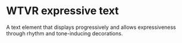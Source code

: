 # WTVR expressive text

A text element that displays progressively and allows expressiveness through rhythm and tone-inducing decorations.
